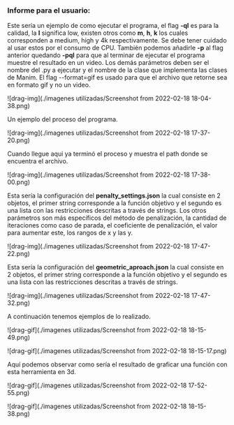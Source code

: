 ### Informe para el usuario:

Este sería un ejemplo de como ejecutar el programa, el flag __-ql__ es para la calidad, la __l__ significa low, existen otros como __m__, __h__, __k__ los cuales corresponden a medium, high y 4k respectivamente. Se debe tener cuidado al usar estos por el consumo de CPU. También podemos añadirle __-p__ al flag anterior quedando __-pql__ para que al terminar de ejecutar el programa muestre el resultado en un video. Los demás parámetros deben ser el nombre del .py a ejecutar y el nombre de la clase que implementa las clases de Manim. El flag --format=gif es usado para que el archivo que retorne sea en formato gif y no un video.

![drag-img](./imagenes utilizadas/Screenshot from 2022-02-18 18-04-38.png)

Un ejemplo del proceso del programa.

![drag-img](./imagenes utilizadas/Screenshot from 2022-02-18 17-37-20.png)



Cuando llegue aqui ya terminó el proceso y muestra el path donde se encuentra el archivo.

![drag-img](./imagenes utilizadas/Screenshot from 2022-02-18 17-38-00.png)



Esta sería la configuración del __penalty_settings.json__ la cual consiste en 2 objetos, el primer string corresponde a la función objetivo y el segundo es una lista con las restricciones descritas a través de strings. Los otros parámetros son más específicos del método de penalización, la cantidad de iteraciones como caso de parada, el coeficiente de penalización, el valor para aumentar este, los rangos de x y las y.

![drag-img](./imagenes utilizadas/Screenshot from 2022-02-18 17-47-22.png)



Esta sería la configuración del __geometric_aproach.json__ la cual consiste en 2 objetos, el primer string corresponde a la función objetivo y el segundo es una lista con las restricciones descritas a través de strings.  

![drag-img](./imagenes utilizadas/Screenshot from 2022-02-18 17-47-32.png)

A continuación tenemos ejemplos de lo realizado.

![drag-gif](./imagenes utilizadas/Screenshot from 2022-02-18 18-15-49.png)



![drag-gif](./imagenes utilizadas/Screenshot from 2022-02-18 18-15-17.png)



Aquí podemos observar como sería el resultado de graficar una función con esta herramienta en 3d.

![drag-gif](./imagenes utilizadas/Screenshot from 2022-02-18 17-52-55.png)



![drag-gif](./imagenes utilizadas/Screenshot from 2022-02-18 18-15-38.png)